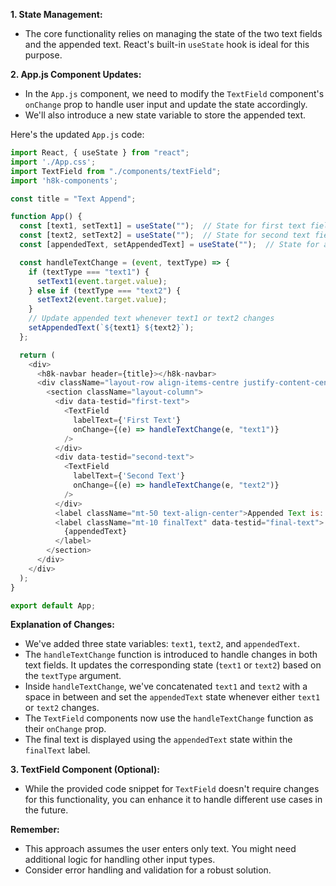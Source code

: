 **1. State Management:**

- The core functionality relies on managing the state of the two text fields and the appended text. React's built-in `useState` hook is ideal for this purpose.

**2. App.js Component Updates:**

- In the `App.js` component, we need to modify the `TextField` component's `onChange` prop to handle user input and update the state accordingly.
- We'll also introduce a new state variable to store the appended text.

Here's the updated `App.js` code:

```javascript
import React, { useState } from "react";
import './App.css';
import TextField from "./components/textField";
import 'h8k-components';

const title = "Text Append";

function App() {
  const [text1, setText1] = useState("");  // State for first text field
  const [text2, setText2] = useState("");  // State for second text field
  const [appendedText, setAppendedText] = useState("");  // State for appended text

  const handleTextChange = (event, textType) => {
    if (textType === "text1") {
      setText1(event.target.value);
    } else if (textType === "text2") {
      setText2(event.target.value);
    }
    // Update appended text whenever text1 or text2 changes
    setAppendedText(`${text1} ${text2}`);
  };

  return (
    <div>
      <h8k-navbar header={title}></h8k-navbar>
      <div className="layout-row align-items-centre justify-content-center mt-50">
        <section className="layout-column">
          <div data-testid="first-text">
            <TextField
              labelText={'First Text'}
              onChange={(e) => handleTextChange(e, "text1")}
            />
          </div>
          <div data-testid="second-text">
            <TextField
              labelText={'Second Text'}
              onChange={(e) => handleTextChange(e, "text2")}
            />
          </div>
          <label className="mt-50 text-align-center">Appended Text is: </label>
          <label className="mt-10 finalText" data-testid="final-text">
            {appendedText}
          </label>
        </section>
      </div>
    </div>
  );
}

export default App;
```

**Explanation of Changes:**

- We've added three state variables: `text1`, `text2`, and `appendedText`.
- The `handleTextChange` function is introduced to handle changes in both text fields. It updates the corresponding state (`text1` or `text2`) based on the `textType` argument.
- Inside  `handleTextChange`, we've concatenated `text1` and `text2` with a space in between and set the `appendedText` state whenever either `text1` or `text2` changes.
- The `TextField` components now use the `handleTextChange` function as their `onChange` prop.
- The final text is displayed using the `appendedText` state within the `finalText` label.

**3. TextField Component (Optional):**

- While the provided code snippet for `TextField` doesn't require changes for this functionality, you can enhance it to handle different use cases in the future.

**Remember:**

- This approach assumes the user enters only text. You might need additional logic for handling other input types.
- Consider error handling and validation for a robust solution.
